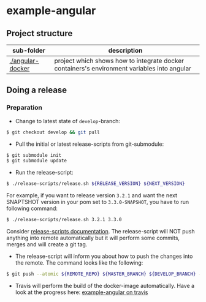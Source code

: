 # example-angular

## Project structure

| sub-folder | description |
|------------|-------------|
| [./angular-docker](angular-docker/README.md) | project which shows how to integrate docker containers's environment variables into angular |

## Doing a release

### Preparation

* Change to latest state of `develop`-branch:

```bash
$ git checkout develop && git pull
```

* Pull the initial or latest release-scripts from git-submodule:

```bash
$ git submodule init
$ git submodule update
```

* Run the release-script:

```bash
$ ./release-scripts/release.sh ${RELEASE_VERSION} ${NEXT_VERSION}
```

For example, if you want to release version `3.2.1` and want the next SNAPTSHOT version in your pom set to `3.3.0-SNAPSHOT`, you have to run following command:

```bash
$ ./release-scripts/release.sh 3.2.1 3.3.0
```

Consider [release-scripts documentation](https://github.com/borisskert/release-scripts).
The release-script will NOT push anything into remote automatically but it will perform some commits, merges and will create a git tag.

* The release-script will inform you about how to push the changes into the remote. The command looks like the following:

```bash
$ git push --atomic ${REMOTE_REPO} ${MASTER_BRANCH} ${DEVELOP_BRANCH} --follow-tags
```

* Travis will perform the build of the docker-image automatically. Have a look at the progress here: [example-angular on travis](https://travis-ci.com/adorsys/example-angular)
